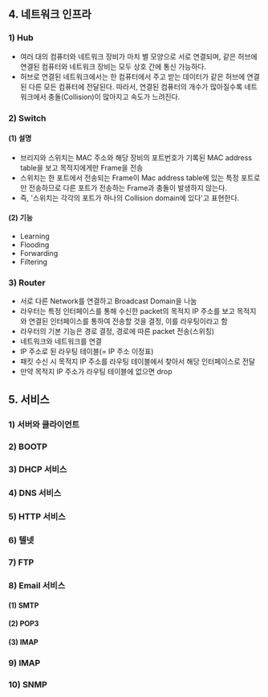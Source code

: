 ## 4. 네트워크 인프라
### 1) Hub
  - 여러 대의 컴퓨터와 네트워크 장비가 마치 별 모양으로 서로 연결되며, 같은 허브에 연결된 컴퓨터와 네트워크 장비는 모두 상호 간에 통신 가능하다.
  - 허브로 연결된 네트워크에서는 한 컴퓨터에서 주고 받는 데이터가 같은 허브에 연결된 다른 모든 컴퓨터에 전달된다. 따라서, 연결된 컴퓨터의 개수가 
  많아질수록 네트워크에서 충돌(Collision)이 많아지고 속도가 느려진다.   
  
### 2) Switch
#### (1) 설명
- 브리지와 스위치는 MAC 주소와 해당 장비의 포트번호가 기록된 MAC address table을 보고 목적지에게만 Frame을 전송
- 스위치는 한 포트에서 전송되는 Frame이 Mac address table에 있는 특정 포트로만 전송하므로 다른 포트가 전송하는 Frame과 충돌이 발생하지 않는다. 
- 즉, '스위치는 각각의 포트가 하나의 Collision domain에 있다'고 표현한다.

#### (2) 기능
- Learning
- Flooding
- Forwarding
- Filtering

### 3) Router
- 서로 다른 Network를 연결하고 Broadcast Domain을 나눔
- 라우터는 특정 인터페이스를 통해 수신한 packet의 목적지 IP 주소를 보고 목적지와 연결된 인터페이스를 통하여 전송할 것을 결정, 이를 라우팅이라고 함
- 라우터의 기본 기능은 경로 결정, 경로에 따른 packet 전송(스위칭)
- 네트워크와 네트워크를 연결
- IP 주소로 된 라우팅 테이블(= IP 주소 이정표)
- 패킷 수신 시 목적지 IP 주소를 라우팅 테이블에서 찾아서 해당 인터페이스로 전달
- 만약 목적지 IP 주소가 라우팅 테이블에 없으면 drop

## 5. 서비스
### 1) 서버와 클라이언트

### 2) BOOTP
### 3) DHCP 서비스
### 4) DNS 서비스
### 5) HTTP 서비스
### 6) 텔넷
### 7) FTP
### 8) Email 서비스
#### (1) SMTP
#### (2) POP3
#### (3) IMAP
### 9) IMAP
### 10) SNMP
